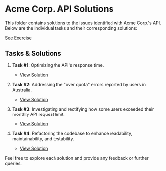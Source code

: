 # Acme Corp. API Solutions

This folder contains solutions to the issues identified with Acme Corp.'s API. Below are the individual tasks and their corresponding solutions:

[See Exercise](./exercise.md)

## Tasks & Solutions

1. **Task #1**: Optimizing the API's response time.
   - [View Solution](./answers/task_1.md)

2. **Task #2**: Addressing the "over quota" errors reported by users in Australia.
   - [View Solution](./answers/task_2.md)

3. **Task #3**: Investigating and rectifying how some users exceeded their monthly API request limit.
   - [View Solution](./answers/task_3.md)

4. **Task #4**: Refactoring the codebase to enhance readability, maintainability, and testability.
   - [View Solution](./answers/task_4.md)

Feel free to explore each solution and provide any feedback or further queries.
